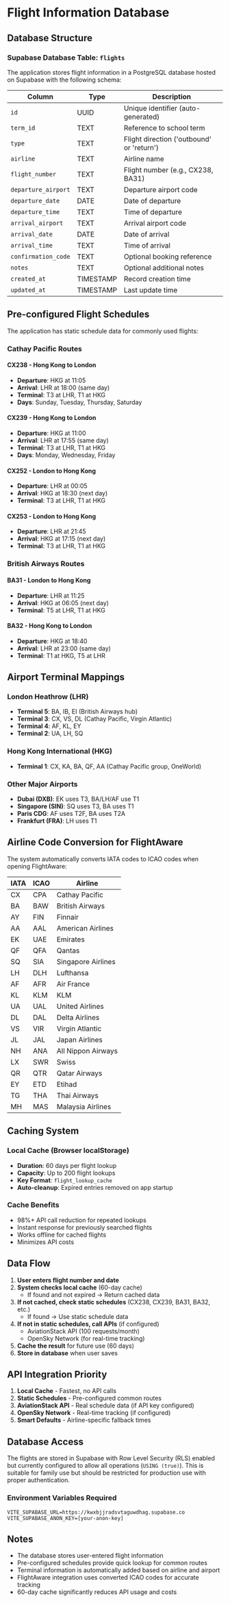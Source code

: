 # Flight Information Database

## Database Structure

### Supabase Database Table: `flights`

The application stores flight information in a PostgreSQL database hosted on Supabase with the following schema:

| Column | Type | Description |
|--------|------|-------------|
| `id` | UUID | Unique identifier (auto-generated) |
| `term_id` | TEXT | Reference to school term |
| `type` | TEXT | Flight direction ('outbound' or 'return') |
| `airline` | TEXT | Airline name |
| `flight_number` | TEXT | Flight number (e.g., CX238, BA31) |
| `departure_airport` | TEXT | Departure airport code |
| `departure_date` | DATE | Date of departure |
| `departure_time` | TEXT | Time of departure |
| `arrival_airport` | TEXT | Arrival airport code |
| `arrival_date` | DATE | Date of arrival |
| `arrival_time` | TEXT | Time of arrival |
| `confirmation_code` | TEXT | Optional booking reference |
| `notes` | TEXT | Optional additional notes |
| `created_at` | TIMESTAMP | Record creation time |
| `updated_at` | TIMESTAMP | Last update time |

## Pre-configured Flight Schedules

The application has static schedule data for commonly used flights:

### Cathay Pacific Routes

#### CX238 - Hong Kong to London
- **Departure**: HKG at 11:05
- **Arrival**: LHR at 18:00 (same day)
- **Terminal**: T3 at LHR, T1 at HKG
- **Days**: Sunday, Tuesday, Thursday, Saturday

#### CX239 - Hong Kong to London
- **Departure**: HKG at 11:00
- **Arrival**: LHR at 17:55 (same day)
- **Terminal**: T3 at LHR, T1 at HKG
- **Days**: Monday, Wednesday, Friday

#### CX252 - London to Hong Kong
- **Departure**: LHR at 00:05
- **Arrival**: HKG at 18:30 (next day)
- **Terminal**: T3 at LHR, T1 at HKG

#### CX253 - London to Hong Kong
- **Departure**: LHR at 21:45
- **Arrival**: HKG at 17:15 (next day)
- **Terminal**: T3 at LHR, T1 at HKG

### British Airways Routes

#### BA31 - London to Hong Kong
- **Departure**: LHR at 11:25
- **Arrival**: HKG at 06:05 (next day)
- **Terminal**: T5 at LHR, T1 at HKG

#### BA32 - Hong Kong to London
- **Departure**: HKG at 18:40
- **Arrival**: LHR at 23:00 (same day)
- **Terminal**: T1 at HKG, T5 at LHR

## Airport Terminal Mappings

### London Heathrow (LHR)
- **Terminal 5**: BA, IB, EI (British Airways hub)
- **Terminal 3**: CX, VS, DL (Cathay Pacific, Virgin Atlantic)
- **Terminal 4**: AF, KL, EY
- **Terminal 2**: UA, LH, SQ

### Hong Kong International (HKG)
- **Terminal 1**: CX, KA, BA, QF, AA (Cathay Pacific group, OneWorld)

### Other Major Airports
- **Dubai (DXB)**: EK uses T3, BA/LH/AF use T1
- **Singapore (SIN)**: SQ uses T3, BA uses T1
- **Paris CDG**: AF uses T2F, BA uses T2A
- **Frankfurt (FRA)**: LH uses T1

## Airline Code Conversion for FlightAware

The system automatically converts IATA codes to ICAO codes when opening FlightAware:

| IATA | ICAO | Airline |
|------|------|---------|
| CX | CPA | Cathay Pacific |
| BA | BAW | British Airways |
| AY | FIN | Finnair |
| AA | AAL | American Airlines |
| EK | UAE | Emirates |
| QF | QFA | Qantas |
| SQ | SIA | Singapore Airlines |
| LH | DLH | Lufthansa |
| AF | AFR | Air France |
| KL | KLM | KLM |
| UA | UAL | United Airlines |
| DL | DAL | Delta Airlines |
| VS | VIR | Virgin Atlantic |
| JL | JAL | Japan Airlines |
| NH | ANA | All Nippon Airways |
| LX | SWR | Swiss |
| QR | QTR | Qatar Airways |
| EY | ETD | Etihad |
| TG | THA | Thai Airways |
| MH | MAS | Malaysia Airlines |

## Caching System

### Local Cache (Browser localStorage)
- **Duration**: 60 days per flight lookup
- **Capacity**: Up to 200 flight lookups
- **Key Format**: `flight_lookup_cache`
- **Auto-cleanup**: Expired entries removed on app startup

### Cache Benefits
- 98%+ API call reduction for repeated lookups
- Instant response for previously searched flights
- Works offline for cached flights
- Minimizes API costs

## Data Flow

1. **User enters flight number and date**
2. **System checks local cache** (60-day cache)
   - If found and not expired → Return cached data
3. **If not cached, check static schedules** (CX238, CX239, BA31, BA32, etc.)
   - If found → Use static schedule data
4. **If not in static schedules, call APIs** (if configured)
   - AviationStack API (100 requests/month)
   - OpenSky Network (for real-time tracking)
5. **Cache the result** for future use (60 days)
6. **Store in database** when user saves

## API Integration Priority

1. **Local Cache** - Fastest, no API calls
2. **Static Schedules** - Pre-configured common routes
3. **AviationStack API** - Real schedule data (if API key configured)
4. **OpenSky Network** - Real-time tracking (if configured)
5. **Smart Defaults** - Airline-specific fallback times

## Database Access

The flights are stored in Supabase with Row Level Security (RLS) enabled but currently configured to allow all operations (`USING (true)`). This is suitable for family use but should be restricted for production use with proper authentication.

### Environment Variables Required
```
VITE_SUPABASE_URL=https://kwxbjjradsvtaguwdhag.supabase.co
VITE_SUPABASE_ANON_KEY=[your-anon-key]
```

## Notes

- The database stores user-entered flight information
- Pre-configured schedules provide quick lookup for common routes
- Terminal information is automatically added based on airline and airport
- FlightAware integration uses converted ICAO codes for accurate tracking
- 60-day cache significantly reduces API usage and costs